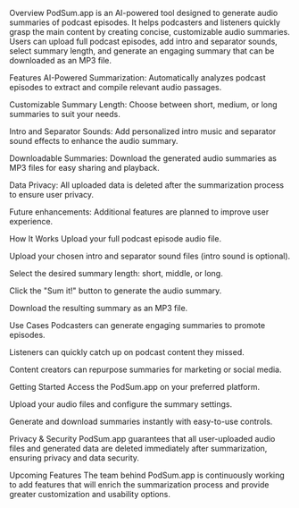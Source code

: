 Overview
PodSum.app is an AI-powered tool designed to generate audio summaries of podcast episodes. It helps podcasters and listeners quickly grasp the main content by creating concise, customizable audio summaries. Users can upload full podcast episodes, add intro and separator sounds, select summary length, and generate an engaging summary that can be downloaded as an MP3 file.

Features
AI-Powered Summarization: Automatically analyzes podcast episodes to extract and compile relevant audio passages.

Customizable Summary Length: Choose between short, medium, or long summaries to suit your needs.

Intro and Separator Sounds: Add personalized intro music and separator sound effects to enhance the audio summary.

Downloadable Summaries: Download the generated audio summaries as MP3 files for easy sharing and playback.

Data Privacy: All uploaded data is deleted after the summarization process to ensure user privacy.

Future enhancements: Additional features are planned to improve user experience.

How It Works
Upload your full podcast episode audio file.

Upload your chosen intro and separator sound files (intro sound is optional).

Select the desired summary length: short, middle, or long.

Click the "Sum it!" button to generate the audio summary.

Download the resulting summary as an MP3 file.

Use Cases
Podcasters can generate engaging summaries to promote episodes.

Listeners can quickly catch up on podcast content they missed.

Content creators can repurpose summaries for marketing or social media.

Getting Started
Access the PodSum.app on your preferred platform.

Upload your audio files and configure the summary settings.

Generate and download summaries instantly with easy-to-use controls.

Privacy & Security
PodSum.app guarantees that all user-uploaded audio files and generated data are deleted immediately after summarization, ensuring privacy and data security.

Upcoming Features
The team behind PodSum.app is continuously working to add features that will enrich the summarization process and provide greater customization and usability options.
